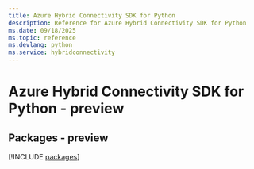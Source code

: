 ```yaml
---
title: Azure Hybrid Connectivity SDK for Python
description: Reference for Azure Hybrid Connectivity SDK for Python
ms.date: 09/18/2025
ms.topic: reference
ms.devlang: python
ms.service: hybridconnectivity
---
```

# Azure Hybrid Connectivity SDK for Python - preview
## Packages - preview
[!INCLUDE [packages](hybrid-connectivity-index.md)]